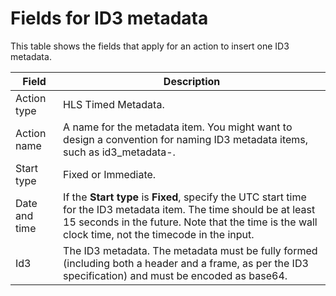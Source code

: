 # Fields for ID3 metadata<a name="schedule-fields-for-id3-userdata"></a>

This table shows the fields that apply for an action to insert one ID3 metadata\.


| Field | Description | 
| --- | --- | 
| Action type | HLS Timed Metadata\. | 
| Action name | A name for the metadata item\. You might want to design a convention for naming ID3 metadata items, such as id3\_metadata\-<UTC time>\. | 
|  Start type  | Fixed or Immediate\. | 
| Date and time |  If the **Start type** is **Fixed**, specify the UTC start time for the ID3 metadata item\. The time should be at least 15 seconds in the future\. Note that the time is the wall clock time, not the timecode in the input\.  | 
| Id3 | The ID3 metadata\. The metadata must be fully formed \(including both a header and a frame, as per the ID3 specification\) and must be encoded as base64\.  | 